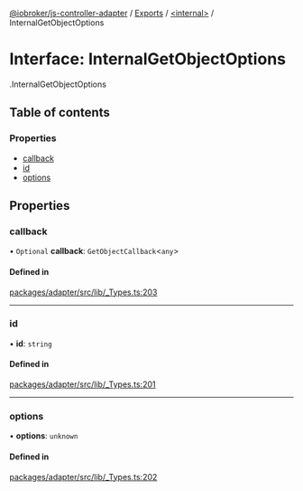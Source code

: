 [@iobroker/js-controller-adapter](../README.md) / [Exports](../modules.md) / [<internal\>](../modules/internal_.md) / InternalGetObjectOptions

# Interface: InternalGetObjectOptions

[<internal>](../modules/internal_.md).InternalGetObjectOptions

## Table of contents

### Properties

- [callback](internal_.InternalGetObjectOptions.md#callback)
- [id](internal_.InternalGetObjectOptions.md#id)
- [options](internal_.InternalGetObjectOptions.md#options)

## Properties

### callback

• `Optional` **callback**: `GetObjectCallback`<`any`\>

#### Defined in

[packages/adapter/src/lib/_Types.ts:203](https://github.com/ioBroker/ioBroker.js-controller/blob/3fe5b81a/packages/adapter/src/lib/_Types.ts#L203)

___

### id

• **id**: `string`

#### Defined in

[packages/adapter/src/lib/_Types.ts:201](https://github.com/ioBroker/ioBroker.js-controller/blob/3fe5b81a/packages/adapter/src/lib/_Types.ts#L201)

___

### options

• **options**: `unknown`

#### Defined in

[packages/adapter/src/lib/_Types.ts:202](https://github.com/ioBroker/ioBroker.js-controller/blob/3fe5b81a/packages/adapter/src/lib/_Types.ts#L202)
